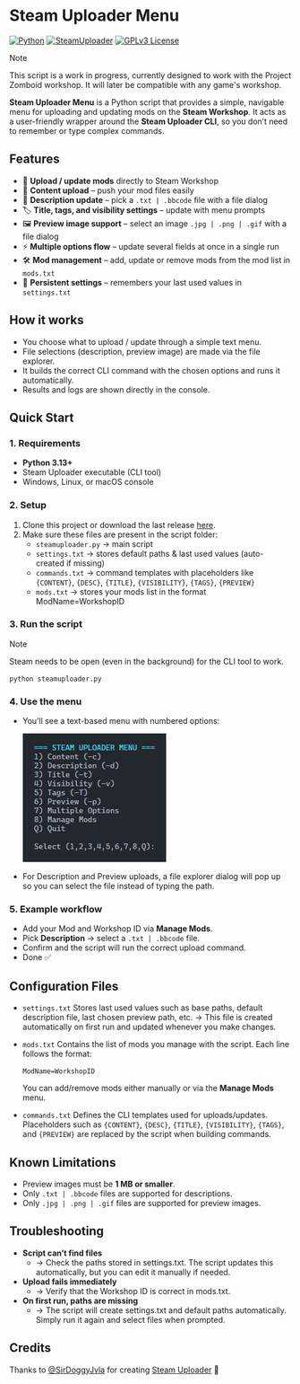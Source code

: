 # Steam Uploader Menu
[![Python](https://img.shields.io/badge/Python-v3.13.7-3776AB.svg?logo=python&logoColor=F2F2F2)](https://www.python.org/downloads/)
[![SteamUploader](https://img.shields.io/badge/SteamUploader-v0.6.0-16376D.svg?logo=steam&logoColor=F2F2F2)](https://github.com/SirDoggyJvla/Steam-Uploader/releases/tag/v0.6.0)
[![GPLv3 License](https://img.shields.io/badge/License-GPL%20v3-green.svg?logo=googledocs&logoColor=F2F2F2)](https://www.gnu.org/licenses/gpl-3.0.html)

> [!NOTE]
> This script is a work in progress, currently designed to work with the Project Zomboid workshop. It will later be compatible with any game's workshop.

**Steam Uploader Menu** is a Python script that provides a simple, navigable menu for uploading and updating mods on the **Steam Workshop**.
It acts as a user-friendly wrapper around the **Steam Uploader CLI**, so you don’t need to remember or type complex commands.

## Features
- 🚀 **Upload / update mods** directly to Steam Workshop
- 📂 **Content upload** – push your mod files easily
- 📝 **Description update** – pick a `.txt | .bbcode` file with a file dialog
- 🏷️ **Title, tags, and visibility settings** – update with menu prompts
- 🖼️ **Preview image support** – select an image `.jpg | .png | .gif` with a file dialog
- ⚡ **Multiple options flow** – update several fields at once in a single run
- 🛠️ **Mod management** – add, update or remove mods from the mod list in `mods.txt`
- 💾 **Persistent settings** – remembers your last used values in `settings.txt`

## How it works
- You choose what to upload / update through a simple text menu.
- File selections (description, preview image) are made via the file explorer.
- It builds the correct CLI command with the chosen options and runs it automatically.
- Results and logs are shown directly in the console.

## Quick Start
### 1. **Requirements**
  - **Python 3.13+**
  - Steam Uploader executable (CLI tool)
  - Windows, Linux, or macOS console

### 2. **Setup**
  1. Clone this project or download the last release [here](https://github.com/xberkth/Steam-Uploader-Menu/releases/latest).
  2. Make sure these files are present in the script folder:
     - `steamuploader.py` → main script
     - `settings.txt` → stores default paths & last used values (auto-created if missing)
     - `commands.txt` → command templates with placeholders like `{CONTENT}`, `{DESC}`, `{TITLE}`, `{VISIBILITY}`, `{TAGS}`, `{PREVIEW}`
     - `mods.txt` → stores your mods list in the format ModName=WorkshopID

### 3. **Run the script**
> [!NOTE]
> Steam needs to be open (even in the background) for the CLI tool to work.
```shell
python steamuploader.py
```

### 4. **Use the menu**
- You’ll see a text-based menu with numbered options:

    ![Steam Uploader Menu](https://raw.githubusercontent.com/xberkth/xberkth-stuff/refs/heads/main/steam-uploader-menu.png)
- For Description and Preview uploads, a file explorer dialog will pop up so you can select the file instead of typing the path.

### 5. **Example workflow**
  - Add your Mod and Workshop ID via **Manage Mods**.
  - Pick **Description** → select a `.txt | .bbcode` file.
  - Confirm and the script will run the correct upload command.
  - Done ✅

## Configuration Files
- `settings.txt`
  Stores last used values such as base paths, default description file, last chosen preview path, etc.
  → This file is created automatically on first run and updated whenever you make changes.

- `mods.txt`
  Contains the list of mods you manage with the script. Each line follows the format:
  ```
  ModName=WorkshopID
  ```
  You can add/remove mods either manually or via the **Manage Mods** menu.

- `commands.txt`
  Defines the CLI templates used for uploads/updates.
  Placeholders such as `{CONTENT}`, `{DESC}`, `{TITLE}`, `{VISIBILITY}`, `{TAGS}`, and `{PREVIEW}` are replaced by the script when building commands.

## Known Limitations
- Preview images must be **1 MB or smaller**.
- Only `.txt | .bbcode` files are supported for descriptions.
- Only `.jpg | .png | .gif` files are supported for preview images.

## Troubleshooting
- **Script can’t find files**
  - → Check the paths stored in settings.txt. The script updates this automatically, but you can edit it manually if needed.
- **Upload fails immediately**
  - → Verify that the Workshop ID is correct in mods.txt.
- **On first run, paths are missing**
  - → The script will create settings.txt and default paths automatically. Simply run it again and select files when prompted.

## Credits
Thanks to [@SirDoggyJvla](https://github.com/SirDoggyJvla) for creating [Steam Uploader](https://github.com/SirDoggyJvla/Steam-Uploader/) 🤘
